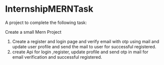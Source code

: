 # InternshipMERNTask

A project to complete the following task:

Create a small Mern Project

1. Create a register and login page and verify email with otp using mail and update user profile and send the mail to user for successful registered.
2. create Api for login ,register, update profile and send otp in mail for email verification and successful registered.
